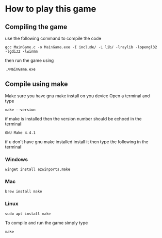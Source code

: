 # How to play this game

## Compiling the game

use the following command to compile the code

```
gcc MainGame.c -o MainGame.exe -I include/ -L lib/ -lraylib -lopengl32 -lgdi32 -lwinmm
```

then run the game using 

```
./MainGame.exe
```

## Compile using make

Make sure you have gnu make install on you device 
Open a terminal and type

```
make --version
```
if make is installed then the version number should be echoed in the terminal
```
GNU Make 4.4.1
```
if u don't have gnu make installed install it then type the following in the terminal

### Windows
```
winget install ezwinports.make
```

### Mac
```
brew install make
```

### Linux
```
sudo apt install make
```

To compile and run the game simply type
```
make
```


